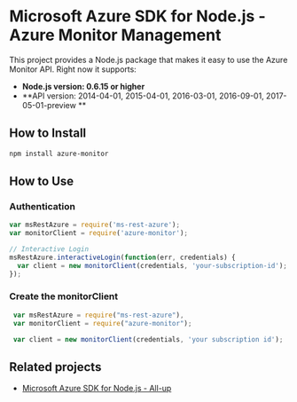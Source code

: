 # Microsoft Azure SDK for Node.js - Azure Monitor Management

This project provides a Node.js package that makes it easy to use the Azure Monitor API. Right now it supports:
- **Node.js version: 0.6.15 or higher**
- **API version: 2014-04-01, 2015-04-01, 2016-03-01, 2016-09-01, 2017-05-01-preview **

## How to Install

```bash
npm install azure-monitor
```

## How to Use

### Authentication

 ```javascript
 var msRestAzure = require('ms-rest-azure');
 var monitorClient = require('azure-monitor');
 
 // Interactive Login
 msRestAzure.interactiveLogin(function(err, credentials) {
   var client = new monitorClient(credentials, 'your-subscription-id');
 });
 ```

### Create the monitorClient

```javascript
 var msRestAzure = require("ms-rest-azure"),
 var monitorClient = require("azure-monitor");

 var client = new monitorClient(credentials, 'your subscription id');
```

## Related projects

- [Microsoft Azure SDK for Node.js - All-up](https://github.com/WindowsAzure/azure-sdk-for-node)
